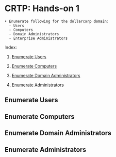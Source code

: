 # CRTP: Hands-on 1

```
• Enumerate following for the dollarcorp domain:
  - Users
  - Computers
  - Domain Administrators
  - Enterprise Administrators
```
Index: 

  1.  [Enumerate Users](#enumerate-users)
  
  2.  [Enumerate Computers](#enumerate-computers)
  
  3.  [Enumerate Domain Administrators](#enumerate-domain-administrators)
  
  4.  [Enumerate Administrators](#enumerate-administrators)
  
## Enumerate Users

## Enumerate Computers

## Enumerate Domain Administrators

## Enumerate Administrators

